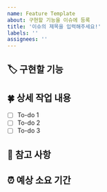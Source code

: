 ```yaml
---
name: Feature Template
about: 구현할 기능을 이슈에 등록
title: '이슈의 제목을 입력해주세요!'
labels: ''
assignees: ''
---
```


## 🏷️ 구현할 기능

## 🍀 상세 작업 내용

- [ ] To-do 1
- [ ] To-do 2
- [ ] To-do 3

## 📄 참고 사항

## ⏰ 예상 소요 기간
